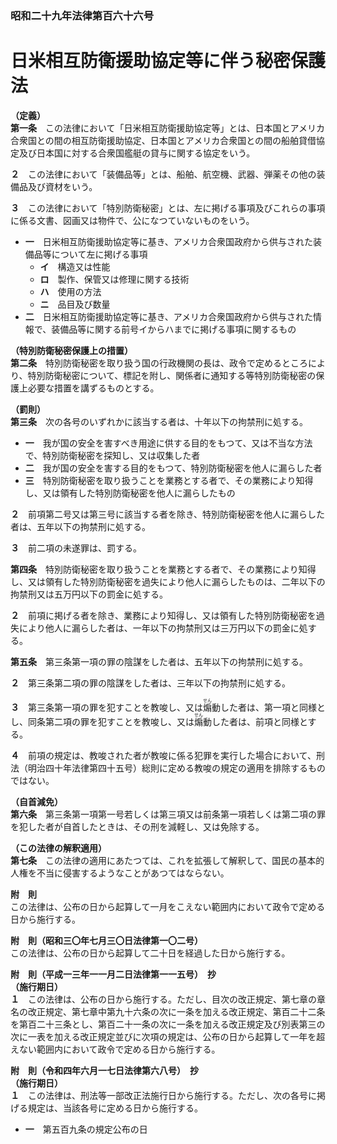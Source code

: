 ### 昭和二十九年法律第百六十六号  
# 日米相互防衛援助協定等に伴う秘密保護法  
  
**（定義）**  
**第一条**　この法律において「日米相互防衛援助協定等」とは、日本国とアメリカ合衆国との間の相互防衛援助協定、日本国とアメリカ合衆国との間の船舶貸借協定及び日本国に対する合衆国艦艇の貸与に関する協定をいう。  
  
**２**　この法律において「装備品等」とは、船舶、航空機、武器、弾薬その他の装備品及び資材をいう。  
  
**３**　この法律において「特別防衛秘密」とは、左に掲げる事項及びこれらの事項に係る文書、図画又は物件で、公になつていないものをいう。  
* **一**　日米相互防衛援助協定等に基き、アメリカ合衆国政府から供与された装備品等について左に掲げる事項  
	* **イ**　構造又は性能  
	* **ロ**　製作、保管又は修理に関する技術  
	* **ハ**　使用の方法  
	* **ニ**　品目及び数量  
* **二**　日米相互防衛援助協定等に基き、アメリカ合衆国政府から供与された情報で、装備品等に関する前号イからハまでに掲げる事項に関するもの  
  
**（特別防衛秘密保護上の措置）**  
**第二条**　特別防衛秘密を取り扱う国の行政機関の長は、政令で定めるところにより、特別防衛秘密について、標記を附し、関係者に通知する等特別防衛秘密の保護上必要な措置を講ずるものとする。  
  
**（罰則）**  
**第三条**　次の各号のいずれかに該当する者は、十年以下の拘禁刑に処する。  
* **一**　我が国の安全を害すべき用途に供する目的をもつて、又は不当な方法で、特別防衛秘密を探知し、又は収集した者  
* **二**　我が国の安全を害する目的をもつて、特別防衛秘密を他人に漏らした者  
* **三**　特別防衛秘密を取り扱うことを業務とする者で、その業務により知得し、又は領有した特別防衛秘密を他人に漏らしたもの  
  
**２**　前項第二号又は第三号に該当する者を除き、特別防衛秘密を他人に漏らした者は、五年以下の拘禁刑に処する。  
  
**３**　前二項の未遂罪は、罰する。  
  
**第四条**　特別防衛秘密を取り扱うことを業務とする者で、その業務により知得し、又は領有した特別防衛秘密を過失により他人に漏らしたものは、二年以下の拘禁刑又は五万円以下の罰金に処する。  
  
**２**　前項に掲げる者を除き、業務により知得し、又は領有した特別防衛秘密を過失により他人に漏らした者は、一年以下の拘禁刑又は三万円以下の罰金に処する。  
  
**第五条**　第三条第一項の罪の陰謀をした者は、五年以下の拘禁刑に処する。  
  
**２**　第三条第二項の罪の陰謀をした者は、三年以下の拘禁刑に処する。  
  
**３**　第三条第一項の罪を犯すことを教唆し、又は<ruby>煽<rt>せん</rt></ruby>動した者は、第一項と同様とし、同条第二項の罪を犯すことを教唆し、又は<ruby>煽<rt>せん</rt></ruby>動した者は、前項と同様とする。  
  
**４**　前項の規定は、教唆された者が教唆に係る犯罪を実行した場合において、刑法（明治四十年法律第四十五号）総則に定める教唆の規定の適用を排除するものではない。  
  
**（自首減免）**  
**第六条**　第三条第一項第一号若しくは第三項又は前条第一項若しくは第二項の罪を犯した者が自首したときは、その刑を減軽し、又は免除する。  
  
**（この法律の解釈適用）**  
**第七条**　この法律の適用にあたつては、これを拡張して解釈して、国民の基本的人権を不当に侵害するようなことがあつてはならない。  
  
**附　則**  
この法律は、公布の日から起算して一月をこえない範囲内において政令で定める日から施行する。  
  
**附　則（昭和三〇年七月三〇日法律第一〇二号）**  
この法律は、公布の日から起算して二十日を経過した日から施行する。  
  
**附　則（平成一三年一一月二日法律第一一五号）　抄**  
**（施行期日）**  
**１**　この法律は、公布の日から施行する。ただし、目次の改正規定、第七章の章名の改正規定、第七章中第九十六条の次に一条を加える改正規定、第百二十二条を第百二十三条とし、第百二十一条の次に一条を加える改正規定及び別表第三の次に一表を加える改正規定並びに次項の規定は、公布の日から起算して一年を超えない範囲内において政令で定める日から施行する。  
  
**附　則（令和四年六月一七日法律第六八号）　抄**  
**（施行期日）**  
**１**　この法律は、刑法等一部改正法施行日から施行する。ただし、次の各号に掲げる規定は、当該各号に定める日から施行する。  
* **一**　第五百九条の規定公布の日  
  
